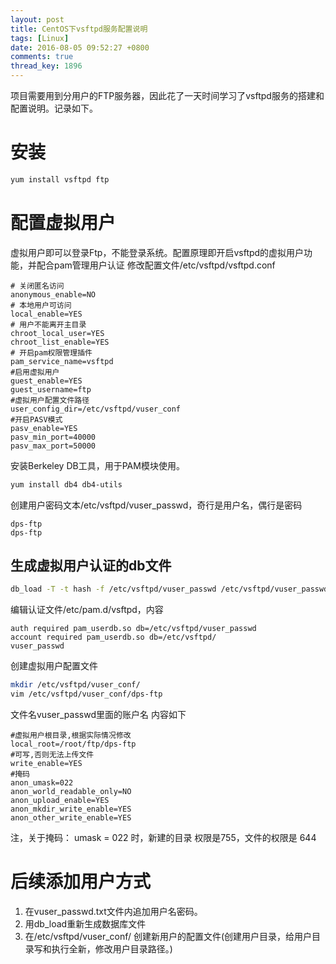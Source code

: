 ```yaml
---
layout: post
title: CentOS下vsftpd服务配置说明
tags: [Linux]
date: 2016-08-05 09:52:27 +0800
comments: true
thread_key: 1896
---
```

项目需要用到分用户的FTP服务器，因此花了一天时间学习了vsftpd服务的搭建和配置说明。记录如下。

<!--break-->

# 安装

```bash
yum install vsftpd ftp
```

# 配置虚拟用户

虚拟用户即可以登录Ftp，不能登录系统。配置原理即开启vsftpd的虚拟用户功能，并配合pam管理用户认证
修改配置文件/etc/vsftpd/vsftpd.conf

```properties
# 关闭匿名访问
anonymous_enable=NO
# 本地用户可访问
local_enable=YES
# 用户不能离开主目录
chroot_local_user=YES
chroot_list_enable=YES
# 开启pam权限管理插件
pam_service_name=vsftpd
#启用虚拟用户
guest_enable=YES
guest_username=ftp
#虚拟用户配置文件路径
user_config_dir=/etc/vsftpd/vuser_conf
#开启PASV模式
pasv_enable=YES
pasv_min_port=40000
pasv_max_port=50000
```

安装Berkeley DB工具，用于PAM模块使用。

```bash
yum install db4 db4-utils
```

创建用户密码文本/etc/vsftpd/vuser_passwd，奇行是用户名，偶行是密码

```text
dps-ftp
dps-ftp
```

## 生成虚拟用户认证的db文件

```bash
db_load -T -t hash -f /etc/vsftpd/vuser_passwd /etc/vsftpd/vuser_passwd.db
```

编辑认证文件/etc/pam.d/vsftpd，内容

```
auth required pam_userdb.so db=/etc/vsftpd/vuser_passwd
account required pam_userdb.so db=/etc/vsftpd/
vuser_passwd
```

创建虚拟用户配置文件

```bash
mkdir /etc/vsftpd/vuser_conf/
vim /etc/vsftpd/vuser_conf/dps-ftp  
```

文件名vuser_passwd里面的账户名
内容如下

```
#虚拟用户根目录,根据实际情况修改
local_root=/root/ftp/dps-ftp  
#可写,否则无法上传文件
write_enable=YES
#掩码
anon_umask=022
anon_world_readable_only=NO
anon_upload_enable=YES
anon_mkdir_write_enable=YES
anon_other_write_enable=YES
```

注，关于掩码：
umask = 022 时，新建的目录 权限是755，文件的权限是 644

# 后续添加用户方式

1. 在vuser_passwd.txt文件内追加用户名密码。
2. 用db_load重新生成数据库文件
3. 在/etc/vsftpd/vuser_conf/ 创建新用户的配置文件(创建用户目录，给用户目录写和执行全新，修改用户目录路径。)